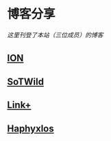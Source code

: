 # 博客分享

###### 这里刊登了本站（三位成员）的博客



## [ION](/blog/ION/introduction/ION.html)

## [SoTWild](/blog/sotwild/introduction/SoTWild.html)

## [Link+](/blog/link/introduction/Link.html)

## [Haphyxlos](/blog/Haphyxlos/introduction/Haphyxlos.html)
